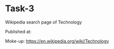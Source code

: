 # Task-3
Wikipedia search page of Technology


Published at:

Moke-up: https://en.wikipedia.org/wiki/Technology
